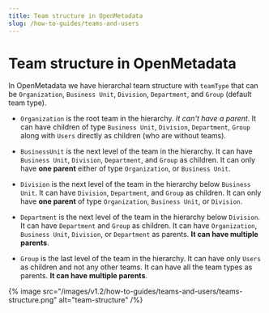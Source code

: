 ```yaml
---
title: Team structure in OpenMetadata
slug: /how-to-guides/teams-and-users
---
```


# Team structure in OpenMetadata

In OpenMetadata we have hierarchal team structure with `teamType` that can be `Organization`, `Business Unit`, `Division`, `Department`, and `Group` (default team type).

- `Organization` is the root team in the hierarchy. _It can't have a parent_. It can have children of type `Business Unit`, `Division`, `Department`, `Group` along with `Users` directly as children (who are without teams).

- `BusinessUnit` is the next level of the team in the hierarchy. It can have `Business Unit`, `Division`, `Department`, and `Group` as children. It can only have **one parent** either of type `Organization`, or `Business Unit`.

- `Division` is the next level of the team in the hierarchy below `Business Unit`. It can have `Division`, `Department`, and `Group` as children. It can only have **one parent** of type `Organization`, `Business Unit`, or `Division`.

- `Department` is the next level of the team in the hierarchy below `Division`. It can have `Department` and `Group` as children. It can have `Organization`, `Business Unit`, `Division`, or `Department` as parents. **It can have multiple parents**.

- `Group` is the last level of the team in the hierarchy. It can have only `Users` as children and not any other teams. It can have all the team types as parents. **It can have multiple parents**.


{% image
src="/images/v1.2/how-to-guides/teams-and-users/teams-structure.png"
alt="team-structure"
/%}

